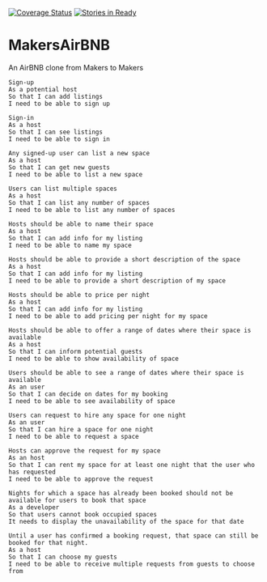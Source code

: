 [![Coverage Status](https://coveralls.io/repos/github/MakersBNB/MakersAirBNB/badge.svg?branch=master)](https://coveralls.io/github/MakersBNB/MakersAirBNB?branch=master)
[![Stories in Ready](https://badge.waffle.io/MakersBNB/MakersAirBNB.png?label=ready&title=Ready)](https://waffle.io/MakersBNB/MakersAirBNB)

# MakersAirBNB
An AirBNB clone from Makers to Makers

```
Sign-up
As a potential host
So that I can add listings
I need to be able to sign up

Sign-in
As a host
So that I can see listings
I need to be able to sign in

Any signed-up user can list a new space
As a host
So that I can get new guests
I need to be able to list a new space

Users can list multiple spaces
As a host
So that I can list any number of spaces
I need to be able to list any number of spaces

Hosts should be able to name their space
As a host
So that I can add info for my listing
I need to be able to name my space

Hosts should be able to provide a short description of the space
As a host
So that I can add info for my listing
I need to be able to provide a short description of my space

Hosts should be able to price per night
As a host
So that I can add info for my listing
I need to be able to add pricing per night for my space

Hosts should be able to offer a range of dates where their space is available
As a host
So that I can inform potential guests
I need to be able to show availability of space

Users should be able to see a range of dates where their space is available
As an user
So that I can decide on dates for my booking
I need to be able to see availability of space

Users can request to hire any space for one night
As an user
So that I can hire a space for one night
I need to be able to request a space

Hosts can approve the request for my space
As an host
So that I can rent my space for at least one night that the user who has requested
I need to be able to approve the request

Nights for which a space has already been booked should not be available for users to book that space
As a developer
So that users cannot book occupied spaces
It needs to display the unavailability of the space for that date

Until a user has confirmed a booking request, that space can still be booked for that night.
As a host
So that I can choose my guests
I need to be able to receive multiple requests from guests to choose from
```
